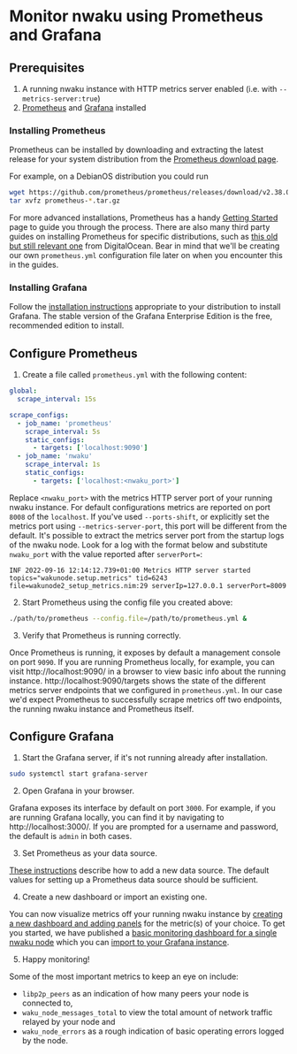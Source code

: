# Monitor nwaku using Prometheus and Grafana

## Prerequisites

1. A running nwaku instance with HTTP metrics server enabled (i.e. with `--metrics-server:true`)
2. [Prometheus](https://prometheus.io/) and [Grafana](https://grafana.com/) installed

### Installing Prometheus

Prometheus can be installed by downloading and extracting
the latest release for your system distribution from the [Prometheus download page](https://prometheus.io/download/).

For example, on a DebianOS distribution you could run

```bash
wget https://github.com/prometheus/prometheus/releases/download/v2.38.0/prometheus-2.38.0.linux-amd64.tar.gz
tar xvfz prometheus-*.tar.gz
```

For more advanced installations,
Prometheus has a handy [Getting Started](https://prometheus.io/docs/prometheus/latest/getting_started/) page to guide you through the process.
There are also many third party guides on installing Prometheus for specific distributions,
such as [this old but still relevant one](https://www.digitalocean.com/community/tutorials/how-to-install-prometheus-on-ubuntu-16-04) from DigitalOcean.
Bear in mind that we'll be creating our own `prometheus.yml` configuration file later on when you encounter this in the guides.

### Installing Grafana

Follow the [installation instructions](https://grafana.com/docs/grafana/latest/setup-grafana/installation/) appropriate to your distribution to install Grafana.
The stable version of the Grafana Enterprise Edition is the free, recommended edition to install.

## Configure Prometheus

1. Create a file called `prometheus.yml` with the following content:

```yml
global:
  scrape_interval: 15s

scrape_configs:
  - job_name: 'prometheus'
    scrape_interval: 5s
    static_configs:
      - targets: ['localhost:9090']
  - job_name: 'nwaku'
    scrape_interval: 1s
    static_configs:
      - targets: ['localhost:<nwaku_port>']
```

Replace `<nwaku_port>` with the metrics HTTP server port of your running nwaku instance.
For default configurations metrics are reported on port `8008` of the `localhost`.
If you've used `--ports-shift`, or explicitly set the metrics port using `--metrics-server-port`, this port will be different from the default.
It's possible to extract the metrics server port from the startup logs of the nwaku node.
Look for a log with the format below and substitute `nwaku_port` with the value reported after `serverPort=`:

```
INF 2022-09-16 12:14:12.739+01:00 Metrics HTTP server started                topics="wakunode.setup.metrics" tid=6243 file=wakunode2_setup_metrics.nim:29 serverIp=127.0.0.1 serverPort=8009
```

2. Start Prometheus using the config file you created above:

```bash
./path/to/prometheus --config.file=/path/to/prometheus.yml &
```

3. Verify that Prometheus is running correctly.

Once Prometheus is running, it exposes by default a management console on port `9090`.
If you are running Prometheus locally, for example,
you can visit http://localhost:9090/ in a browser to view basic info about the running instance.
http://localhost:9090/targets shows the state of the different metrics server endpoints that we configured in `prometheus.yml`.
In our case we'd expect Prometheus to successfully scrape metrics off two endpoints,
the running nwaku instance and Prometheus itself.

## Configure Grafana

1. Start the Grafana server, if it's not running already after installation.

```bash
sudo systemctl start grafana-server
```

2. Open Grafana in your browser.

Grafana exposes its interface by default on port `3000`.
For example, if you are running Grafana locally,
you can find it by navigating to http://localhost:3000/.
If you are prompted for a username and password,
the default is `admin` in both cases.

3. Set Prometheus as your data source.

[These instructions](https://grafana.com/docs/grafana/latest/datasources/add-a-data-source/) describe how to add a new data source.
The default values for setting up a Prometheus data source should be sufficient.

4. Create a new dashboard or import an existing one.

You can now visualize metrics off your running nwaku instance by [creating a new dashboard and adding panels](https://grafana.com/docs/grafana/latest/dashboards/add-organize-panels/) for the metric(s) of your choice.
To get you started,
we have published a [basic monitoring dashboard for a single nwaku node](https://github.com/status-im/nwaku/blob/d4e899fba77389d20ca19c73a9443501039cdef2/metrics/waku-single-node-dashboard.json)
which you can [import to your Grafana instance](https://grafana.com/docs/grafana/latest/dashboards/manage-dashboards/#import-a-dashboard).

5. Happy monitoring!

Some of the most important metrics to keep an eye on include:
- `libp2p_peers` as an indication of how many peers your node is connected to,
- `waku_node_messages_total` to view the total amount of network traffic relayed by your node and
- `waku_node_errors` as a rough indication of basic operating errors logged by the node.

